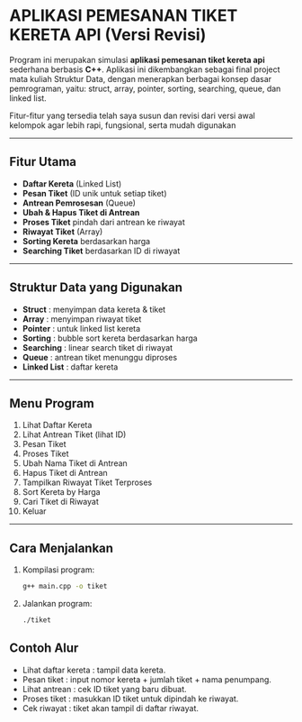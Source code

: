 # APLIKASI PEMESANAN TIKET KERETA API (Versi Revisi)
Program ini merupakan simulasi **aplikasi pemesanan tiket kereta api** sederhana berbasis **C++**.
Aplikasi ini dikembangkan sebagai final project mata kuliah Struktur Data, dengan menerapkan berbagai konsep dasar pemrograman, yaitu: struct, array, pointer, sorting, searching, queue, dan linked list.

Fitur-fitur yang tersedia telah saya susun dan revisi dari versi awal kelompok agar lebih rapi, fungsional, serta mudah digunakan

---

## Fitur Utama
- **Daftar Kereta** (Linked List)
- **Pesan Tiket** (ID unik untuk setiap tiket)
- **Antrean Pemrosesan** (Queue)
- **Ubah & Hapus Tiket di Antrean**
- **Proses Tiket** pindah dari antrean ke riwayat
- **Riwayat Tiket** (Array)
- **Sorting Kereta** berdasarkan harga
- **Searching Tiket** berdasarkan ID di riwayat

---

## Struktur Data yang Digunakan
- **Struct** : menyimpan data kereta & tiket  
- **Array** : menyimpan riwayat tiket  
- **Pointer** : untuk linked list kereta  
- **Sorting** : bubble sort kereta berdasarkan harga  
- **Searching** : linear search tiket di riwayat  
- **Queue** : antrean tiket menunggu diproses  
- **Linked List** : daftar kereta

---

## Menu Program
1. Lihat Daftar Kereta  
2. Lihat Antrean Tiket (lihat ID)  
3. Pesan Tiket  
4. Proses Tiket  
5. Ubah Nama Tiket di Antrean  
6. Hapus Tiket di Antrean  
7. Tampilkan Riwayat Tiket Terproses  
8. Sort Kereta by Harga  
9. Cari Tiket di Riwayat  
10. Keluar  

---

## Cara Menjalankan
1. Kompilasi program:
   ```bash
   g++ main.cpp -o tiket
2. Jalankan program:
   ```bash
   ./tiket

## Contoh Alur
- Lihat daftar kereta : tampil data kereta.
- Pesan tiket : input nomor kereta + jumlah tiket + nama penumpang.
- Lihat antrean : cek ID tiket yang baru dibuat.
- Proses tiket : masukkan ID tiket untuk dipindah ke riwayat.
- Cek riwayat : tiket akan tampil di daftar riwayat.
